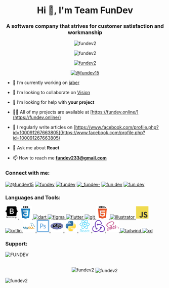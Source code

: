<h1 align="center">Hi 👋, I'm Team FunDev</h1>
<h3 align="center">A software company that strives for customer satisfaction and workmanship</h3>
<p align="center"> <img src="https://scontent.fcai19-8.fna.fbcdn.net/v/t39.30808-6/337263422_2211858229006901_2117359216431643077_n.jpg?_nc_cat=104&ccb=1-7&_nc_sid=09cbfe&_nc_ohc=cIRY1edWRZgAX_zOvCj&_nc_ht=scontent.fcai19-8.fna&oh=00_AfDuK-E_4amteOFILAAMMDcDVadKSp-sSyj1CdbR111VWA&oe=6457446D" alt="fundev2"width="200px" /> </p>

<p align="center"> <img src="https://komarev.com/ghpvc/?username=fundev2&label=Profile%20views&color=0e75b6&style=flat" alt="fundev2" /> </p>

<p align="center"> <a href="https://github.com/ryo-ma/github-profile-trophy"><img src="https://github-profile-trophy.vercel.app/?username=fundev2" alt="fundev2" /></a> </p>

<p align="center"> <a href="https://twitter.com/@fundev15" target="blank"><img src="https://img.shields.io/twitter/follow/@fundev15?logo=twitter&style=for-the-badge" alt="@fundev15" /></a> </p>

- 🔭 I’m currently working on [jaber](https://jaber.webrouk.com/)

- 👯 I’m looking to collaborate on [Vision](https://mohamed-moaawad.github.io/Shop-Market/index.html)

- 🤝 I’m looking for help with **your project**

- 👨‍💻 All of my projects are available at [https://fundev.online/](https://fundev.online/)

- 📝 I regularly write articles on [https://www.facebook.com/profile.php?id=100091267663805](https://www.facebook.com/profile.php?id=100091267663805)

- 💬 Ask me about **React**

- 📫 How to reach me **fundev233@gmail.com**

<h3 align="left">Connect with me:</h3>
<p align="left">
<a href="https://twitter.com/@fundev15" target="blank"><img align="center" src="https://raw.githubusercontent.com/rahuldkjain/github-profile-readme-generator/master/src/images/icons/Social/twitter.svg" alt="@fundev15" height="30" width="40" /></a>
<a href="https://linkedin.com/in/fundev" target="blank"><img align="center" src="https://raw.githubusercontent.com/rahuldkjain/github-profile-readme-generator/master/src/images/icons/Social/linked-in-alt.svg" alt="fundev" height="30" width="40" /></a>
<a href="https://fb.com/fundev" target="blank"><img align="center" src="https://raw.githubusercontent.com/rahuldkjain/github-profile-readme-generator/master/src/images/icons/Social/facebook.svg" alt="fundev" height="30" width="40" /></a>
<a href="https://instagram.com/_fundev-" target="blank"><img align="center" src="https://raw.githubusercontent.com/rahuldkjain/github-profile-readme-generator/master/src/images/icons/Social/instagram.svg" alt="_fundev-" height="30" width="40" /></a>
<a href="https://www.behance.net/fun dev" target="blank"><img align="center" src="https://raw.githubusercontent.com/rahuldkjain/github-profile-readme-generator/master/src/images/icons/Social/behance.svg" alt="fun dev" height="30" width="40" /></a>
<a href="https://www.youtube.com/c/fun dev" target="blank"><img align="center" src="https://raw.githubusercontent.com/rahuldkjain/github-profile-readme-generator/master/src/images/icons/Social/youtube.svg" alt="fun dev" height="30" width="40" /></a>
</p>

<h3 align="left">Languages and Tools:</h3>
<p align="left"> <a href="https://getbootstrap.com" target="_blank" rel="noreferrer"> <img src="https://raw.githubusercontent.com/devicons/devicon/master/icons/bootstrap/bootstrap-plain-wordmark.svg" alt="bootstrap" width="40" height="40"/> </a> <a href="https://www.w3schools.com/css/" target="_blank" rel="noreferrer"> <img src="https://raw.githubusercontent.com/devicons/devicon/master/icons/css3/css3-original-wordmark.svg" alt="css3" width="40" height="40"/> </a> <a href="https://dart.dev" target="_blank" rel="noreferrer"> <img src="https://www.vectorlogo.zone/logos/dartlang/dartlang-icon.svg" alt="dart" width="40" height="40"/> </a> <a href="https://www.figma.com/" target="_blank" rel="noreferrer"> <img src="https://www.vectorlogo.zone/logos/figma/figma-icon.svg" alt="figma" width="40" height="40"/> </a> <a href="https://flutter.dev" target="_blank" rel="noreferrer"> <img src="https://www.vectorlogo.zone/logos/flutterio/flutterio-icon.svg" alt="flutter" width="40" height="40"/> </a> <a href="https://git-scm.com/" target="_blank" rel="noreferrer"> <img src="https://www.vectorlogo.zone/logos/git-scm/git-scm-icon.svg" alt="git" width="40" height="40"/> </a> <a href="https://www.w3.org/html/" target="_blank" rel="noreferrer"> <img src="https://raw.githubusercontent.com/devicons/devicon/master/icons/html5/html5-original-wordmark.svg" alt="html5" width="40" height="40"/> </a> <a href="https://www.adobe.com/in/products/illustrator.html" target="_blank" rel="noreferrer"> <img src="https://www.vectorlogo.zone/logos/adobe_illustrator/adobe_illustrator-icon.svg" alt="illustrator" width="40" height="40"/> </a> <a href="https://developer.mozilla.org/en-US/docs/Web/JavaScript" target="_blank" rel="noreferrer"> <img src="https://raw.githubusercontent.com/devicons/devicon/master/icons/javascript/javascript-original.svg" alt="javascript" width="40" height="40"/> </a> <a href="https://kotlinlang.org" target="_blank" rel="noreferrer"> <img src="https://www.vectorlogo.zone/logos/kotlinlang/kotlinlang-icon.svg" alt="kotlin" width="40" height="40"/> </a> <a href="https://www.mysql.com/" target="_blank" rel="noreferrer"> <img src="https://raw.githubusercontent.com/devicons/devicon/master/icons/mysql/mysql-original-wordmark.svg" alt="mysql" width="40" height="40"/> </a> <a href="https://www.photoshop.com/en" target="_blank" rel="noreferrer"> <img src="https://raw.githubusercontent.com/devicons/devicon/master/icons/photoshop/photoshop-line.svg" alt="photoshop" width="40" height="40"/> </a> <a href="https://www.php.net" target="_blank" rel="noreferrer"> <img src="https://raw.githubusercontent.com/devicons/devicon/master/icons/php/php-original.svg" alt="php" width="40" height="40"/> </a> <a href="https://www.python.org" target="_blank" rel="noreferrer"> <img src="https://raw.githubusercontent.com/devicons/devicon/master/icons/python/python-original.svg" alt="python" width="40" height="40"/> </a> <a href="https://reactjs.org/" target="_blank" rel="noreferrer"> <img src="https://raw.githubusercontent.com/devicons/devicon/master/icons/react/react-original-wordmark.svg" alt="react" width="40" height="40"/> </a> <a href="https://redux.js.org" target="_blank" rel="noreferrer"> <img src="https://raw.githubusercontent.com/devicons/devicon/master/icons/redux/redux-original.svg" alt="redux" width="40" height="40"/> </a> <a href="https://sass-lang.com" target="_blank" rel="noreferrer"> <img src="https://raw.githubusercontent.com/devicons/devicon/master/icons/sass/sass-original.svg" alt="sass" width="40" height="40"/> </a> <a href="https://tailwindcss.com/" target="_blank" rel="noreferrer"> <img src="https://www.vectorlogo.zone/logos/tailwindcss/tailwindcss-icon.svg" alt="tailwind" width="40" height="40"/> </a> <a href="https://www.adobe.com/products/xd.html" target="_blank" rel="noreferrer"> <img src="https://cdn.worldvectorlogo.com/logos/adobe-xd.svg" alt="xd" width="40" height="40"/> </a> </p>


<h3 align="left">Support:</h3>
<p><a href="https://www.buymeacoffee.com/FUNDEV"> <img align="left" src="https://cdn.buymeacoffee.com/buttons/v2/default-yellow.png" height="50" width="210" alt="FUNDEV" /></a></p><br><br>


<p><img align="left" src="https://github-readme-stats.vercel.app/api/top-langs?username=fundev2&show_icons=true&locale=en&layout=compact" alt="fundev2" /></p>

<p>&nbsp;<img align="center" src="https://github-readme-stats.vercel.app/api?username=fundev2&show_icons=true&locale=en" alt="fundev2" /></p>

<p><img align="center" src="https://github-readme-streak-stats.herokuapp.com/?user=fundev2&" alt="fundev2" /></p>

